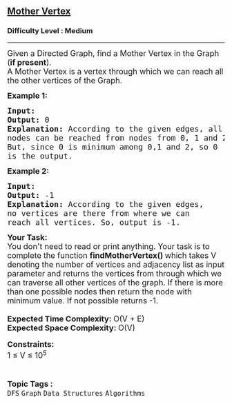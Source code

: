 <h2><a href="https://practice.geeksforgeeks.org/problems/mother-vertex/1">Mother Vertex</a></h2><h3>Difficulty Level : Medium</h3><hr><div class="problems_problem_content__Xm_eO"><p><span style="font-size: 18px;">Given a Directed Graph, find a Mother Vertex in the Graph (<strong>if present</strong>).&nbsp;<br>A Mother Vertex is a vertex through which we can reach all the other vertices of the Graph.</span></p>
<p><span style="font-size: 18px;"><strong>Example 1:</strong></span></p>
<pre><span style="font-size: 18px;"><strong>Input: 
</strong></span><img src="https://media.geeksforgeeks.org/img-practice/PROD/addEditProblem/701116/Web/Other/a5cc2f40-e569-4761-b6df-16b72658a270_1685086764.png" alt="">
<span style="font-size: 18px;"><strong>Output: </strong>0
<strong>Explanation: </strong>According to the given edges, all 
nodes can be reached from nodes from 0, 1 and 2. 
But, since 0 is minimum among 0,1 and 2, so 0 
is the output.</span>
</pre>
<p><span style="font-size: 18px;"><strong>Example 2:</strong></span></p>
<pre><span style="font-size: 18px;"><strong>Input: </strong>
</span><img src="https://media.geeksforgeeks.org/img-practice/PROD/addEditProblem/701116/Web/Other/5e3e183b-258d-4f95-9c5d-83eb5f5549ef_1685086764.png" alt="">
<strong><span style="font-size: 18px;">Output: </span></strong><span style="font-size: 18px;">-1
<strong>Explanation: </strong>According to the given edges, 
no vertices are there from where we can 
reach all vertices. So, output is -1.</span>
</pre>
<p><span style="font-size: 18px;"><strong>Your Task:</strong><br>You don't need to read or print anything. Your task is to complete the function&nbsp;<strong>findMotherVertex()&nbsp;</strong>which takes V denoting the number of vertices and adjacency list as input parameter and returns the vertices from through which we can traverse all other vertices of the graph. If there is more than one possible nodes then return the node with minimum value. If not possible returns -1.<br><br></span><span style="font-size: 18px;"><strong>Expected Time Complexity: </strong>O(V + E)<br><strong>Expected Space Complexity: </strong>O(V)<br></span><br><span style="font-size: 18px;"><strong>Constraints:</strong><br>1 ≤ V ≤ 10<sup>5</sup></span></p></div><br><p><span style=font-size:18px><strong>Topic Tags : </strong><br><code>DFS</code>&nbsp;<code>Graph</code>&nbsp;<code>Data Structures</code>&nbsp;<code>Algorithms</code>&nbsp;